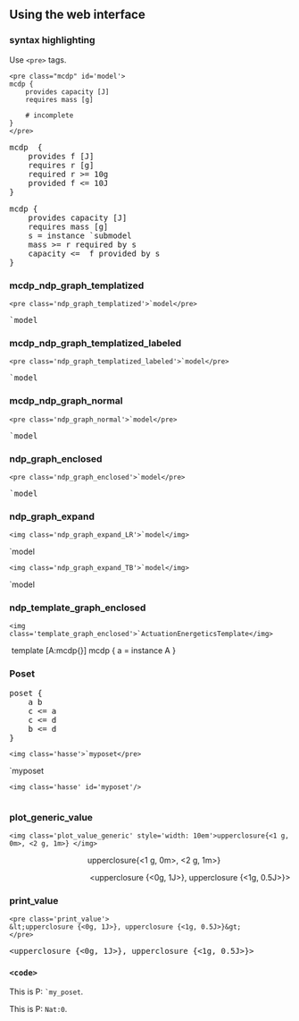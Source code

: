 ## Using the web interface

### syntax highlighting

Use ``<pre>`` tags.

~~~
<pre class="mcdp" id='model'>
mcdp {
	provides capacity [J]
	requires mass [g]

	# incomplete
}
</pre>
~~~

<pre class="mcdp" id='submodel'>
mcdp  {
	provides f [J]
	requires r [g]
	required r >= 10g
	provided f <= 10J
}
</pre>


<pre class="mcdp" id='model'>
mcdp {
	provides capacity [J]
	requires mass [g]
	s = instance `submodel
	mass >= r required by s
	capacity <=  f provided by s
}
</pre>
 

### mcdp_ndp_graph_templatized

~~~
<pre class='ndp_graph_templatized'>`model</pre>
~~~

<pre class='ndp_graph_templatized'>`model</pre>

### mcdp_ndp_graph_templatized_labeled

~~~
<pre class='ndp_graph_templatized_labeled'>`model</pre>
~~~

<pre class='ndp_graph_templatized_labeled'>`model</pre>


###  mcdp_ndp_graph_normal

~~~
<pre class='ndp_graph_normal'>`model</pre>
~~~

<pre class='ndp_graph_normal'>`model</pre>

### ndp_graph_enclosed

~~~
<pre class='ndp_graph_enclosed'>`model</pre>
~~~

<pre class='ndp_graph_enclosed'>`model</pre>


### ndp_graph_expand

~~~
<img class='ndp_graph_expand_LR'>`model</img>
~~~

<img class='ndp_graph_expand_LR'>`model</img>

~~~
<img class='ndp_graph_expand_TB'>`model</img>
~~~

<img class='ndp_graph_expand_TB'>`model</img>

###  ndp_template_graph_enclosed

~~~
<img class='template_graph_enclosed'>`ActuationEnergeticsTemplate</img>
~~~

<img class='template_graph_enclosed'>
template [A:mcdp{}]
mcdp {
	a = instance A
}
</img>


### Poset

<pre class="mcdp_poset" id='myposet'>
poset { 
	a b 
	c <= a 
	c <= d
	b <= d 
}
</pre>


~~~
<img class='hasse'>`myposet</pre>
~~~

<img class='hasse'>`myposet</pre>


~~~
<img class='hasse' id='myposet'/>
~~~

<img class='hasse' id='myposet'/>


### plot_generic_value

~~~
<img class='plot_value_generic' style='width: 10em'>upperclosure{<1 g, 0m>, <2 g, 1m>} </img>
~~~

<img class='plot_value_generic' style='width: 10em'>upperclosure{<1 g, 0m>, <2 g, 1m>} </img>


<img class='plot_value_generic' style='width: 10em'>
&lt;upperclosure {<0g, 1J>}, upperclosure {<1g, 0.5J>}&gt;
</img>


### print_value

~~~
<pre class='print_value'>
&lt;upperclosure {<0g, 1J>}, upperclosure {<1g, 0.5J>}&gt;
</pre>
~~~

<pre class='print_value'>
&lt;upperclosure {<0g, 1J>}, upperclosure {<1g, 0.5J>}&gt;
</pre>


### ``<code>``


This is P: <code class='mcdp_poset'>`my_poset</code>.

This is P: <code class='mcdp_value'>Nat:0</code>.

<!-- This is not ok: <code class='mcdp_value'>`my_poset: <em>element</em></code>.
 -->
